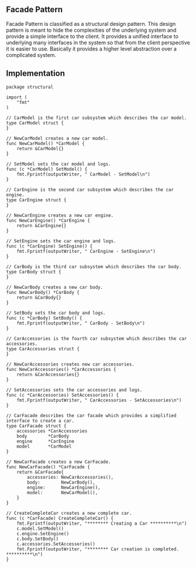 ## Facade Pattern
Facade Pattern is classified as a structural design pattern. This design pattern is meant to hide the complexities of the underlying system and provide a simple interface to the client. It provides a unified interface to underlying many interfaces in the system so that from the client perspective it is easier to use. Basically it provides a higher level abstraction over a complicated system.

## Implementation
```
package structural

import (
	"fmt"
)

// CarModel is the first car subsystem which describes the car model.
type CarModel struct {
}

// NewCarModel creates a new car model.
func NewCarModel() *CarModel {
	return &CarModel{}
}

// SetModel sets the car model and logs.
func (c *CarModel) SetModel() {
	fmt.Fprintf(outputWriter, " CarModel - SetModel\n")
}

// CarEngine is the second car subsystem which describes the car engine.
type CarEngine struct {
}

// NewCarEngine creates a new car engine.
func NewCarEngine() *CarEngine {
	return &CarEngine{}
}

// SetEngine sets the car engine and logs.
func (c *CarEngine) SetEngine() {
	fmt.Fprintf(outputWriter, " CarEngine - SetEngine\n")
}

// CarBody is the third car subsystem which describes the car body.
type CarBody struct {
}

// NewCarBody creates a new car body.
func NewCarBody() *CarBody {
	return &CarBody{}
}

// SetBody sets the car body and logs.
func (c *CarBody) SetBody() {
	fmt.Fprintf(outputWriter, " CarBody - SetBody\n")
}

// CarAccessories is the fourth car subsystem which describes the car accessories.
type CarAccessories struct {
}

// NewCarAccessories creates new car accessories.
func NewCarAccessories() *CarAccessories {
	return &CarAccessories{}
}

// SetAccessories sets the car accessories and logs.
func (c *CarAccessories) SetAccessories() {
	fmt.Fprintf(outputWriter, " CarAccessories - SetAccessories\n")
}

// CarFacade describes the car facade which provides a simplified interface to create a car.
type CarFacade struct {
	accessories *CarAccessories
	body        *CarBody
	engine      *CarEngine
	model       *CarModel
}

// NewCarFacade creates a new CarFacade.
func NewCarFacade() *CarFacade {
	return &CarFacade{
		accessories: NewCarAccessories(),
		body:        NewCarBody(),
		engine:      NewCarEngine(),
		model:       NewCarModel(),
	}
}

// CreateCompleteCar creates a new complete car.
func (c *CarFacade) CreateCompleteCar() {
	fmt.Fprintf(outputWriter, "******** Creating a Car **********\n")
	c.model.SetModel()
	c.engine.SetEngine()
	c.body.SetBody()
	c.accessories.SetAccessories()
	fmt.Fprintf(outputWriter, "******** Car creation is completed. **********\n")
}
```
